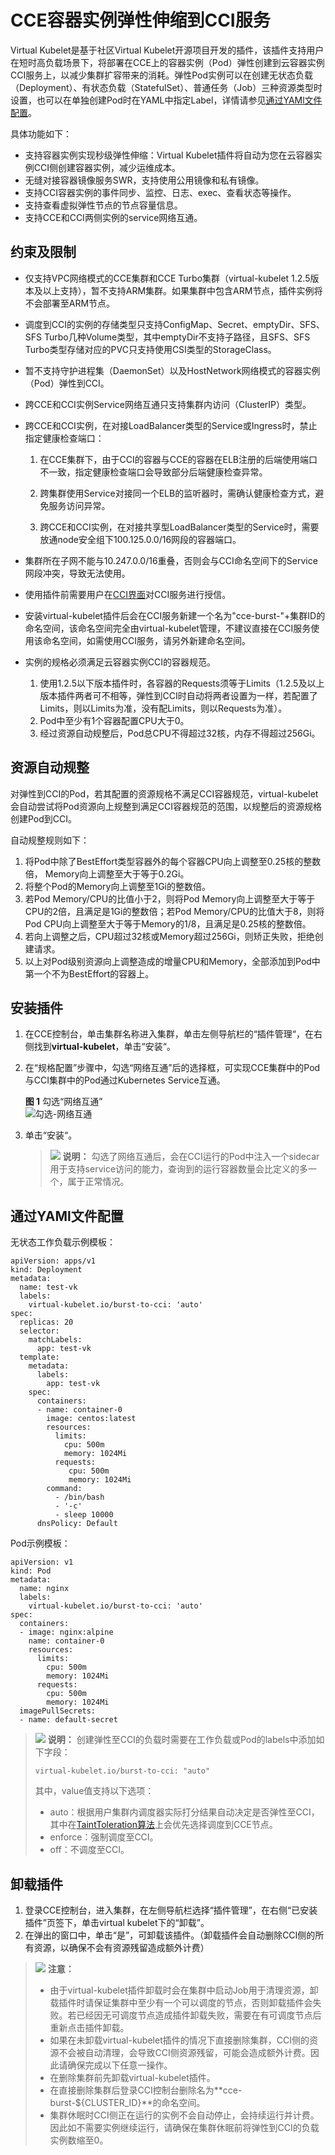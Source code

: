 # CCE容器实例弹性伸缩到CCI服务<a name="cce_10_0295"></a>

Virtual Kubelet是基于社区Virtual Kubelet开源项目开发的插件，该插件支持用户在短时高负载场景下，将部署在CCE上的容器实例（Pod）弹性创建到云容器实例CCI服务上，以减少集群扩容带来的消耗。弹性Pod实例可以在创建无状态负载（Deployment）、有状态负载（StatefulSet）、普通任务（Job）三种资源类型时设置，也可以在单独创建Pod时在YAML中指定Label，详情请参见[通过YAMl文件配置](#zh-cn_topic_0287319085_section1088133211315)。

具体功能如下：

-   支持容器实例实现秒级弹性伸缩：Virtual Kubelet插件将自动为您在云容器实例CCI侧创建容器实例，减少运维成本。
-   无缝对接容器镜像服务SWR，支持使用公用镜像和私有镜像。
-   支持CCI容器实例的事件同步、监控、日志、exec、查看状态等操作。
-   支持查看虚拟弹性节点的节点容量信息。
-   支持CCE和CCI两侧实例的service网络互通。

## 约束及限制<a name="zh-cn_topic_0287319085_section1925910435328"></a>

-   仅支持VPC网络模式的CCE集群和CCE Turbo集群（virtual-kubelet 1.2.5版本及以上支持），暂不支持ARM集群。如果集群中包含ARM节点，插件实例将不会部署至ARM节点。

-   调度到CCI的实例的存储类型只支持ConfigMap、Secret、emptyDir、SFS、SFS Turbo几种Volume类型，其中emptyDir不支持子路径，且SFS、SFS Turbo类型存储对应的PVC只支持使用CSI类型的StorageClass。
-   暂不支持守护进程集（DaemonSet）以及HostNetwork网络模式的容器实例（Pod）弹性到CCI。
-   跨CCE和CCI实例Service网络互通只支持集群内访问（ClusterIP）类型。
-   跨CCE和CCI实例，在对接LoadBalancer类型的Service或Ingress时，禁止指定健康检查端口：

    1. 在CCE集群下，由于CCI的容器与CCE的容器在ELB注册的后端使用端口不一致，指定健康检查端口会导致部分后端健康检查异常。

    2. 跨集群使用Service对接同一个ELB的监听器时，需确认健康检查方式，避免服务访问异常。

    3. 跨CCE和CCI实例，在对接共享型LoadBalancer类型的Service时，需要放通node安全组下100.125.0.0/16网段的容器端口。

-   集群所在子网不能与10.247.0.0/16重叠，否则会与CCI命名空间下的Service网段冲突，导致无法使用。
-   使用插件前需要用户在[CCI界面](https://console.huaweicloud.com/cci/?locale=zh-cn#/dashboard)对CCI服务进行授信。
-   安装virtual-kubelet插件后会在CCI服务新建一个名为"cce-burst-"+集群ID的命名空间，该命名空间完全由virtual-kubelet管理，不建议直接在CCI服务使用该命名空间，如需使用CCI服务，请另外新建命名空间。
-   实例的规格必须满足云容器实例CCI的容器规范。
    1.  使用1.2.5以下版本插件时，各容器的Requests须等于Limits（1.2.5及以上版本插件两者可不相等，弹性到CCI时自动将两者设置为一样，若配置了Limits，则以Limits为准，没有配Limits，则以Requests为准）。
    2.  Pod中至少有1个容器配置CPU大于0。
    3.  经过资源自动规整后，Pod总CPU不得超过32核，内存不得超过256Gi。


## 资源自动规整<a name="zh-cn_topic_0287319085_section13693164115114"></a>

对弹性到CCI的Pod，若其配置的资源规格不满足CCI容器规范，virtual-kubelet会自动尝试将Pod资源向上规整到满足CCI容器规范的范围，以规整后的资源规格创建Pod到CCI。

自动规整规则如下：

1.  将Pod中除了BestEffort类型容器外的每个容器CPU向上调整至0.25核的整数倍， Memory向上调整至大于等于0.2Gi。
2.  将整个Pod的Memory向上调整至1Gi的整数倍。
3.  若Pod Memory/CPU的比值小于2，则将Pod Memory向上调整至大于等于CPU的2倍，且满足是1Gi的整数倍；若Pod Memory/CPU的比值大于8，则将Pod CPU向上调整至大于等于Memory的1/8，且满足是0.25核的整数倍。
4.  若向上调整之后，CPU超过32核或Memory超过256Gi，则矫正失败，拒绝创建请求。
5.  以上对Pod级别资源向上调整造成的增量CPU和Memory，全部添加到Pod中第一个不为BestEffort的容器上。

## 安装插件<a name="zh-cn_topic_0287319085_section1372419715333"></a>

1.  在CCE控制台，单击集群名称进入集群，单击左侧导航栏的“插件管理“，在右侧找到**virtual-kubelet**，单击“安装“。
2.  在“规格配置”步骤中，勾选“网络互通”后的选择框，可实现CCE集群中的Pod与CCI集群中的Pod通过Kubernetes Service互通。

    **图 1**  勾选“网络互通”<a name="zh-cn_topic_0287319085_cce_10_0135_fig4189175010414"></a>  
    ![](figures/勾选-网络互通.png "勾选-网络互通")

3.  单击“安装“。

    >![](public_sys-resources/icon-note.gif) **说明：** 
    >勾选了网络互通后，会在CCI运行的Pod中注入一个sidecar用于支持service访问的能力，查询到的运行容器数量会比定义的多一个，属于正常情况。


## 通过YAMl文件配置<a name="zh-cn_topic_0287319085_section1088133211315"></a>

无状态工作负载示例模板：

```
apiVersion: apps/v1
kind: Deployment
metadata:
  name: test-vk
  labels:
    virtual-kubelet.io/burst-to-cci: 'auto'
spec:
  replicas: 20
  selector:
    matchLabels:
      app: test-vk
  template:
    metadata:
      labels:
        app: test-vk
    spec:
      containers:
      - name: container-0
        image: centos:latest
        resources:
          limits:
            cpu: 500m
            memory: 1024Mi
          requests:
             cpu: 500m
             memory: 1024Mi
        command:
          - /bin/bash
          - '-c'
          - sleep 10000
      dnsPolicy: Default
```

Pod示例模板：

```
apiVersion: v1
kind: Pod
metadata:
  name: nginx
  labels:
    virtual-kubelet.io/burst-to-cci: 'auto'
spec:
  containers:
  - image: nginx:alpine
    name: container-0
    resources:
      limits:
        cpu: 500m
        memory: 1024Mi
      requests:
        cpu: 500m
        memory: 1024Mi
  imagePullSecrets:
  - name: default-secret
```

>![](public_sys-resources/icon-note.gif) **说明：** 
>创建弹性至CCI的负载时需要在工作负载或Pod的labels中添加如下字段：
>```
>virtual-kubelet.io/burst-to-cci: "auto"
>```
>其中，value值支持以下选项：
>-   auto：根据用户集群内调度器实际打分结果自动决定是否弹性至CCI，其中在[TaintToleration算法](https://kubernetes.io/docs/reference/scheduling/config/#scheduling-plugins)上会优先选择调度到CCE节点。
>-   enforce：强制调度至CCI。
>-   off：不调度至CCI。

## 卸载插件<a name="zh-cn_topic_0287319085_section209521549145718"></a>

1.  登录CCE控制台，进入集群，在左侧导航栏选择“插件管理”，在右侧“已安装插件”页签下，单击virtual kubelet下的“卸载”。
2.  在弹出的窗口中，单击“是”，可卸载该插件。（卸载插件会自动删除CCI侧的所有资源，以确保不会有资源残留造成额外计费）

>![](public_sys-resources/icon-caution.gif) **注意：** 
>-   由于virtual-kubelet插件卸载时会在集群中启动Job用于清理资源，卸载插件时请保证集群中至少有一个可以调度的节点，否则卸载插件会失败。若已经因无可调度节点造成插件卸载失败，需要在有可调度节点后重新点击插件卸载。
>-   如果在未卸载virtual-kubelet插件的情况下直接删除集群，CCI侧的资源不会被自动清理，会导致CCI侧资源残留，可能会造成额外计费。因此请确保完成以下任意一操作。
>    -   在删除集群前先卸载virtual-kubelet插件。
>    -   在直接删除集群后登录CCI控制台删除名为**cce-burst-$\{CLUSTER\_ID\}**的命名空间。
>    -   集群休眠时CCI侧正在运行的实例不会自动停止，会持续运行并计费。因此如不需要实例继续运行，请确保在集群休眠前将弹性到CCI的负载实例数缩至0。

